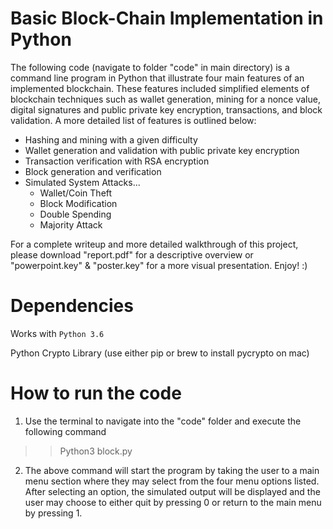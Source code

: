 # Basic Block-Chain Implementation in Python

The following code (navigate to folder "code" in main directory) is a command line program in Python that illustrate four main features of an implemented blockchain. These features included simplified elements of blockchain techniques such as wallet generation, mining for a nonce value, digital signatures and public private key encryption, transactions, and block validation. A more detailed list of features is outlined below:

- Hashing and mining with a given difficulty
- Wallet generation and validation with public private key encryption
- Transaction verification with RSA encryption
- Block generation and verification
- Simulated System Attacks...
	+ Wallet/Coin Theft
	+ Block Modification
	+ Double Spending
	+ Majority Attack

For a complete writeup and more detailed walkthrough of this project, please download "report.pdf" for a descriptive overview or "powerpoint.key" & "poster.key" for a more visual presentation. Enjoy! :)

# Dependencies

Works with ```Python 3.6```

Python Crypto Library (use either pip or brew to install pycrypto on mac)

# How to run the code

1. Use the terminal to navigate into the "code" folder and execute the following command

>> Python3 block.py

2. The above command will start the program by taking the user to a main menu section where they may select from the four menu options listed. After selecting an option, the simulated output will be displayed and the user may choose to either quit by pressing 0 or return to the main menu by pressing 1.
